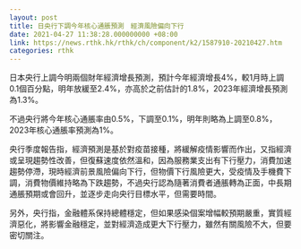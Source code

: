 ```yaml
---
layout: post
title: 日央行下調今年核心通脹預測　經濟風險偏向下行
date: 2021-04-27 11:38:28.000000000 +08:00
link: https://news.rthk.hk/rthk/ch/component/k2/1587910-20210427.htm
categories: rthk
---
```


日本央行上調今明兩個財年經濟增長預測，預計今年經濟增長4%，較1月時上調0.1個百分點，明年放緩至2.4%，亦高於之前估計的1.8%，2023年經濟增長預測為1.3%。

不過央行將今年核心通脹率由0.5%，下調至0.1%，明年則略為上調至0.8%，2023年核心通脹率預測為1%。

央行季度報告指，經濟預測是基於對疫苗接種，將緩解疫情影響而作出，又指經濟或呈現趨勢性改善，但復蘇速度依然溫和，因為服務業支出有下行壓力，消費加速趨勢停滯，現時經濟前景風險偏向下行，但物價下行風險更大，受疫情及手機費下調，消費物價維持略為下跌趨勢，不過央行認為隨著消費者通脹轉為正面，中長期通脹預期或會回升，並逐步走向央行目標水平，但需要時間。

另外，央行指，金融體系保持總體穩定，但如果感染個案增幅較預期嚴重，實質經濟惡化，將影響金融穩定，並對經濟造成更大下行壓力，雖然有關風險不大，但要密切關注。

